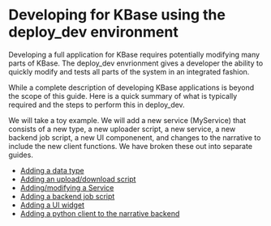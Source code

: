 # Developing for KBase using the deploy_dev environment

Developing a full application for KBase requires potentially modifying many parts
of KBase.  The deploy_dev envrionment gives a developer the ability to quickly modify
and tests all parts of the system in an integrated fashion.

While a complete description of developing KBase applications is beyond the scope of this
guide.  Here is a quick summary of what is typically required and the steps to perform this
in deploy_dev.

We will take a toy example.  We will add a new service (MyService) that consists of a new
type, a new uploader script, a new service, a new backend job script, a new UI componenent, 
and changes to the narrative to include the new client functions.  We have broken these out into separate guides.

- [Adding a data type](README-datatype.md)
- [Adding an upload/download script](README-upload-download.md)
- [Adding/modifying a Service](README-Service.md)
- [Adding a backend job script](README-job-script.md)
- [Adding a UI widget](README-UI.md)
- [Adding a python client to the narrative backend](README-narrative.md)
